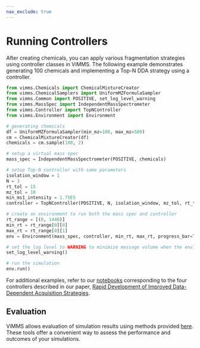```yaml
---
nav_exclude: true
---
```

# Running Controllers

After creating chemicals, you can apply various fragmentation strategies using controller classes in ViMMS. The following example demonstrates generating 100 chemicals and implementing a Top-N DDA strategy using a controller.

```python
from vimms.Chemicals import ChemicalMixtureCreator
from vimms.ChemicalSamplers import UniformMZFormulaSampler
from vimms.Common import POSITIVE, set_log_level_warning
from vimms.MassSpec import IndependentMassSpectrometer
from vimms.Controller import TopNController
from vimms.Environment import Environment

# generating chemicals
df = UniformMZFormulaSampler(min_mz=100, max_mz=500)
cm = ChemicalMixtureCreator(df)
chemicals = cm.sample(100, 2)

# setup a virtual mass spec
mass_spec = IndependentMassSpectrometer(POSITIVE, chemicals)

# setup Top-N controller with some parameters
isolation_window = 1
N = 3
rt_tol = 15
mz_tol = 10
min_ms1_intensity = 1.75E5
controller = TopNController(POSITIVE, N, isolation_window, mz_tol, rt_tol, min_ms1_intensity)

# create an environment to run both the mass spec and controller
rt_range = [(0, 1440)]
min_rt = rt_range[0][0]
max_rt = rt_range[0][1]
env = Environment(mass_spec, controller, min_rt, max_rt, progress_bar=True)

# set the log level to WARNING to minimize message volume when the environment is running
set_log_level_warning()

# run the simulation
env.run()
```

For additional examples, refer to our [notebooks](https://github.com/glasgowcompbio/vimms/tree/master/demo/02.%20Methods) corresponding to the four controllers described in our paper, [Rapid Development of Improved Data-Dependent Acquisition Strategies](https://pubs.acs.org/doi/abs/10.1021/acs.analchem.0c03895).

## Evaluation

ViMMS allows evaluation of simulation results using methods provided [here](https://github.com/glasgowcompbio/vimms/blob/master/vimms/Evaluation.py). These tools offer a convenient way to assess the performance and outcomes of your simulations.